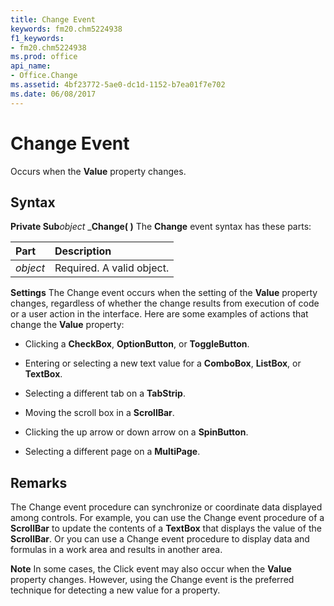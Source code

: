 ```yaml
---
title: Change Event
keywords: fm20.chm5224938
f1_keywords:
- fm20.chm5224938
ms.prod: office
api_name:
- Office.Change
ms.assetid: 4bf23772-5ae0-dc1d-1152-b7ea01f7e702
ms.date: 06/08/2017
---
```



# Change Event



Occurs when the  **Value** property changes.

## Syntax

**Private Sub**_object_ _**Change( )**
The  **Change** event syntax has these parts:


|**Part**|**Description**|
|:-----|:-----|
| _object_|Required. A valid object.|

 **Settings**
The Change event occurs when the setting of the  **Value** property changes, regardless of whether the change results from execution of code or a user action in the interface.
Here are some examples of actions that change the  **Value** property:


- Clicking a  **CheckBox**, **OptionButton**, or **ToggleButton**.
    
- Entering or selecting a new text value for a  **ComboBox**, **ListBox**, or **TextBox**.
    
- Selecting a different tab on a  **TabStrip**.
    
- Moving the scroll box in a  **ScrollBar**.
    
- Clicking the up arrow or down arrow on a  **SpinButton**.
    
- Selecting a different page on a  **MultiPage**.

## Remarks

The Change event procedure can synchronize or coordinate data displayed among controls. For example, you can use the Change event procedure of a  **ScrollBar** to update the contents of a **TextBox** that displays the value of the **ScrollBar**. Or you can use a Change event procedure to display data and formulas in a work area and results in another area.

 **Note**  In some cases, the Click event may also occur when the  **Value** property changes. However, using the Change event is the preferred technique for detecting a new value for a property.


